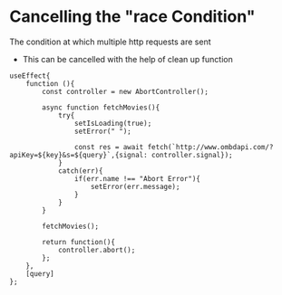 # Cancelling the "race Condition"
The condition at which multiple http requests are sent
* This can be cancelled with the help of clean up function

```
useEffect{
	function (){
		const controller = new AbortController();
		
		async function fetchMovies(){
			try{
				setIsLoading(true);
				setError(" ");
				
				const res = await fetch(`http://www.ombdapi.com/?apiKey=${key}&s=${query}`,{signal: controller.signal});
			}
			catch(err){
				if(err.name !== "Abort Error"){
					setError(err.message);
				}
			}
		}
		
		fetchMovies();
		
		return function(){
			controller.abort();
		};
	},
	[query]
};
```